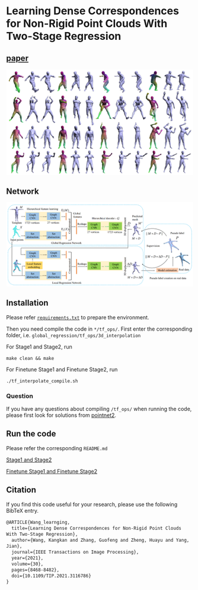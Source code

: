 # Learning Dense Correspondences for Non-Rigid Point Clouds With Two-Stage Regression
## [paper](https://ieeexplore.ieee.org/document/9562270)

![result](pics/result.png)

## Network
![network](pics/network.png)

## Installation


Please refer 
[`requirements.txt`](requirements.txt)
to prepare the environment.

Then you need compile the code in `*/tf_ops/`. First enter the corresponding folder, i.e. `global_regression/tf_ops/3d_interpolation`


For Stage1 and Stage2, run 
```
make clean && make
```

For Finetune Stage1 and Finetune Stage2, run 
```
./tf_interpolate_compile.sh 
```

### Question 
If you have any questions about compiling `/tf_ops/` when running the code, please first look for solutions from [pointnet2](https://github.com/charlesq34/pointnet2).

## Run the code

Please refer the corresponding `README.md`

[Stage1 and Stage2](stage1/README.md)

[Finetune Stage1 and Finetune Stage2](finetune_stage1/README.md)

## Citation

If you find this code useful for your research, please use the following BibTeX entry.

```
@ARTICLE{Wang_learnging,  
  title={Learning Dense Correspondences for Non-Rigid Point Clouds With Two-Stage Regression},   
  author={Wang, Kangkan and Zhang, Guofeng and Zheng, Huayu and Yang, Jian},    
  journal={IEEE Transactions on Image Processing},   
  year={2021},  
  volume={30},  
  pages={8468-8482},  
  doi={10.1109/TIP.2021.3116786}
}
```






